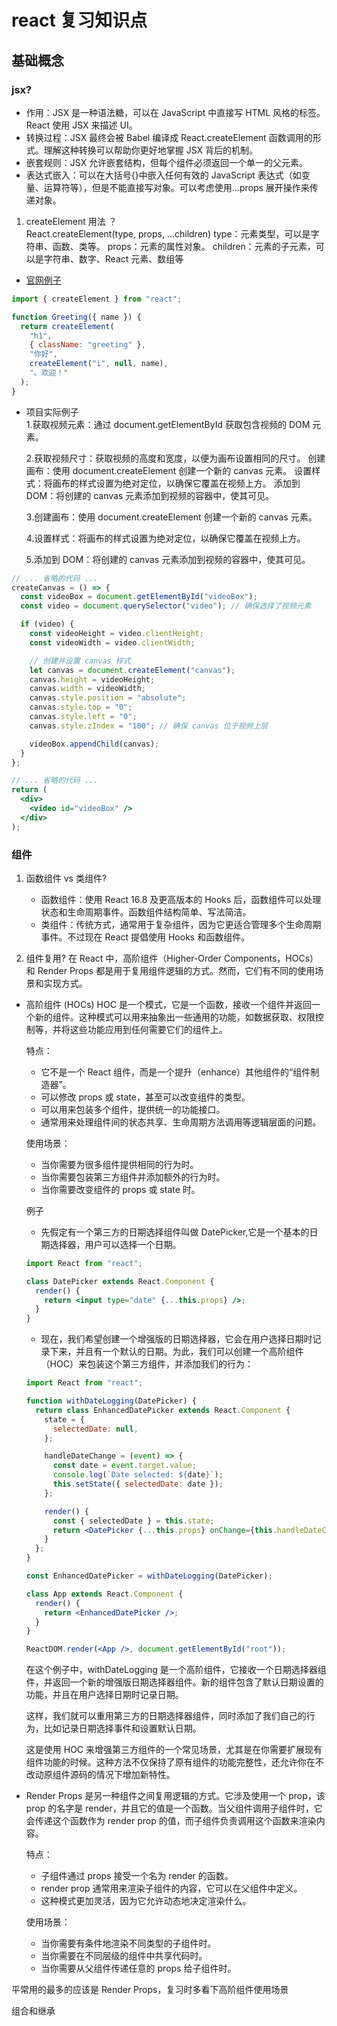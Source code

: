 # react 复习知识点

## 基础概念

### jsx?

- 作用：JSX 是一种语法糖，可以在 JavaScript 中直接写 HTML 风格的标签。React 使用 JSX 来描述 UI。
- 转换过程：JSX 最终会被 Babel 编译成 React.createElement 函数调用的形式。理解这种转换可以帮助你更好地掌握 JSX 背后的机制。
- 嵌套规则：JSX 允许嵌套结构，但每个组件必须返回一个单一的父元素。
- 表达式嵌入：可以在大括号{}中嵌入任何有效的 JavaScript 表达式（如变量、运算符等），但是不能直接写对象。可以考虑使用...props 展开操作来传递对象。

1. createElement 用法 ？  
   React.createElement(type, props, ...children)
   type：元素类型，可以是字符串、函数、类等。
   props：元素的属性对象。
   children：元素的子元素，可以是字符串、数字、React 元素、数组等

- [官网例子](https://react.dev/reference/react/createElement)

```jsx
import { createElement } from "react";

function Greeting({ name }) {
  return createElement(
    "h1",
    { className: "greeting" },
    "你好",
    createElement("i", null, name),
    "。欢迎！"
  );
}
```

- 项目实际例子  
  1.获取视频元素：通过 document.getElementById 获取包含视频的 DOM 元素。

  2.获取视频尺寸：获取视频的高度和宽度，以便为画布设置相同的尺寸。
  创建画布：使用 document.createElement 创建一个新的 canvas 元素。
  设置样式：将画布的样式设置为绝对定位，以确保它覆盖在视频上方。
  添加到 DOM：将创建的 canvas 元素添加到视频的容器中，使其可见。

  3.创建画布：使用 document.createElement 创建一个新的 canvas 元素。

  4.设置样式：将画布的样式设置为绝对定位，以确保它覆盖在视频上方。

  5.添加到 DOM：将创建的 canvas 元素添加到视频的容器中，使其可见。

```jsx
// ... 省略的代码 ...
createCanvas = () => {
  const videoBox = document.getElementById("videoBox");
  const video = document.querySelector("video"); // 确保选择了视频元素

  if (video) {
    const videoHeight = video.clientHeight;
    const videoWidth = video.clientWidth;

    // 创建并设置 canvas 样式
    let canvas = document.createElement("canvas");
    canvas.height = videoHeight;
    canvas.width = videoWidth;
    canvas.style.position = "absolute";
    canvas.style.top = "0";
    canvas.style.left = "0";
    canvas.style.zIndex = "100"; // 确保 canvas 位于视频上层

    videoBox.appendChild(canvas);
  }
};

// ... 省略的代码 ...
return (
  <div>
    <video id="videoBox" />
  </div>
);
```

### 组件

1. 函数组件 vs 类组件?

   - 函数组件：使用 React 16.8 及更高版本的 Hooks 后，函数组件可以处理状态和生命周期事件。函数组件结构简单、写法简洁。
   - 类组件：传统方式，通常用于复杂组件，因为它更适合管理多个生命周期事件。不过现在 React 提倡使用 Hooks 和函数组件。

2. 组件复用?
   在 React 中，高阶组件（Higher-Order Components，HOCs）和 Render Props 都是用于复用组件逻辑的方式。然而，它们有不同的使用场景和实现方式。

- 高阶组件 (HOCs)
  HOC 是一个模式，它是一个函数，接收一个组件并返回一个新的组件。这种模式可以用来抽象出一些通用的功能，如数据获取、权限控制等，并将这些功能应用到任何需要它们的组件上。

  特点：

  - 它不是一个 React 组件，而是一个提升（enhance）其他组件的“组件制造器”。
  - 可以修改 props 或 state，甚至可以改变组件的类型。
  - 可以用来包装多个组件，提供统一的功能接口。
  - 通常用来处理组件间的状态共享、生命周期方法调用等逻辑层面的问题。

  使用场景：

  - 当你需要为很多组件提供相同的行为时。
  - 当你需要包装第三方组件并添加额外的行为时。
  - 当你需要改变组件的 props 或 state 时。

  例子

  - 先假定有一个第三方的日期选择组件叫做 DatePicker,它是一个基本的日期选择器，用户可以选择一个日期。

  ```jsx
  import React from "react";

  class DatePicker extends React.Component {
    render() {
      return <input type="date" {...this.props} />;
    }
  }
  ```

  - 现在，我们希望创建一个增强版的日期选择器，它会在用户选择日期时记录下来，并且有一个默认的日期。为此，我们可以创建一个高阶组件（HOC）来包装这个第三方组件，并添加我们的行为：

  ```jsx
  import React from "react";

  function withDateLogging(DatePicker) {
    return class EnhancedDatePicker extends React.Component {
      state = {
        selectedDate: null,
      };

      handleDateChange = (event) => {
        const date = event.target.value;
        console.log(`Date selected: ${date}`);
        this.setState({ selectedDate: date });
      };

      render() {
        const { selectedDate } = this.state;
        return <DatePicker {...this.props} onChange={this.handleDateChange} />;
      }
    };
  }

  const EnhancedDatePicker = withDateLogging(DatePicker);

  class App extends React.Component {
    render() {
      return <EnhancedDatePicker />;
    }
  }

  ReactDOM.render(<App />, document.getElementById("root"));
  ```

  在这个例子中，withDateLogging 是一个高阶组件，它接收一个日期选择器组件，并返回一个新的增强版日期选择器组件。新的组件包含了默认日期设置的功能，并且在用户选择日期时记录日期。

  这样，我们就可以重用第三方的日期选择器组件，同时添加了我们自己的行为，比如记录日期选择事件和设置默认日期。

  这是使用 HOC 来增强第三方组件的一个常见场景，尤其是在你需要扩展现有组件功能的时候。这种方法不仅保持了原有组件的功能完整性，还允许你在不改动原组件源码的情况下增加新特性。

- Render Props
  是另一种组件之间复用逻辑的方式。它涉及使用一个 prop，该 prop 的名字是 render，并且它的值是一个函数。当父组件调用子组件时，它会传递这个函数作为 render prop 的值，而子组件负责调用这个函数来渲染内容。

  特点：

  - 子组件通过 props 接受一个名为 render 的函数。
  - render prop 通常用来渲染子组件的内容，它可以在父组件中定义。
  - 这种模式更加灵活，因为它允许动态地决定渲染什么。

  使用场景：

  - 当你需要有条件地渲染不同类型的子组件时。
  - 当你需要在不同层级的组件中共享代码时。
  - 当你需要从父组件传递任意的 props 给子组件时。

平常用的最多的应该是 Render Props，复习时多看下高阶组件使用场景


组合和继承